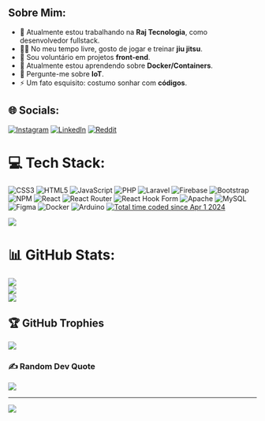 ## Sobre Mim:

- 🔭 Atualmente estou trabalhando na **Raj Tecnologia**, como desenvolvedor fullstack.
- 🤼‍♂️ No meu tempo livre, gosto de jogar e treinar **jiu jitsu**.
- 🤝 Sou voluntário em projetos **front-end**.
- 🌱 Atualmente estou aprendendo sobre **Docker/Containers**.
- 💬 Pergunte-me sobre **IoT**.
- ⚡ Um fato esquisito: costumo sonhar com **códigos**.


## 🌐 Socials:
[![Instagram](https://img.shields.io/badge/Instagram-%23E4405F.svg?logo=Instagram&logoColor=white)](https://instagram.com/skunbydev) [![LinkedIn](https://img.shields.io/badge/LinkedIn-%230077B5.svg?logo=linkedin&logoColor=white)](https://linkedin.com/in/https://www.linkedin.com/in/skunbydev/) [![Reddit](https://img.shields.io/badge/Reddit-%23FF4500.svg?logo=Reddit&logoColor=white)](https://reddit.com/user/skunbydev) 

# 💻 Tech Stack:
![CSS3](https://img.shields.io/badge/css3-%231572B6.svg?style=for-the-badge&logo=css3&logoColor=white) ![HTML5](https://img.shields.io/badge/html5-%23E34F26.svg?style=for-the-badge&logo=html5&logoColor=white) ![JavaScript](https://img.shields.io/badge/javascript-%23323330.svg?style=for-the-badge&logo=javascript&logoColor=%23F7DF1E) ![PHP](https://img.shields.io/badge/php-%23777BB4.svg?style=for-the-badge&logo=php&logoColor=white) ![Laravel](https://img.shields.io/badge/laravel-%23FF2D20.svg?style=for-the-badge&logo=laravel&logoColor=white) ![Firebase](https://img.shields.io/badge/firebase-%23039BE5.svg?style=for-the-badge&logo=firebase)  ![Bootstrap](https://img.shields.io/badge/bootstrap-%238511FA.svg?style=for-the-badge&logo=bootstrap&logoColor=white) ![NPM](https://img.shields.io/badge/NPM-%23CB3837.svg?style=for-the-badge&logo=npm&logoColor=white) ![React](https://img.shields.io/badge/react-%2320232a.svg?style=for-the-badge&logo=react&logoColor=%2361DAFB) ![React Router](https://img.shields.io/badge/React_Router-CA4245?style=for-the-badge&logo=react-router&logoColor=white) ![React Hook Form](https://img.shields.io/badge/React%20Hook%20Form-%23EC5990.svg?style=for-the-badge&logo=reacthookform&logoColor=white) ![Apache](https://img.shields.io/badge/apache-%23D42029.svg?style=for-the-badge&logo=apache&logoColor=white) ![MySQL](https://img.shields.io/badge/mysql-%2300000f.svg?style=for-the-badge&logo=mysql&logoColor=white) ![Figma](https://img.shields.io/badge/figma-%23F24E1E.svg?style=for-the-badge&logo=figma&logoColor=white) ![Docker](https://img.shields.io/badge/docker-%230db7ed.svg?style=for-the-badge&logo=docker&logoColor=white) ![Arduino](https://img.shields.io/badge/-Arduino-00979D?style=for-the-badge&logo=Arduino&logoColor=white) <a href="https://wakatime.com/@018e9a97-4bba-4807-8281-f2849ebb6e9d"><img src="https://wakatime.com/badge/user/018e9a97-4bba-4807-8281-f2849ebb6e9d.svg" alt="Total time coded since Apr 1 2024" /></a>

<a href="https://wakatime.com"><img src="https://wakatime.com/share/@skunbydev/3d219d0f-bf3a-4051-ac39-7dfb888e8d9d.png" /></a>



# 📊 GitHub Stats:
![](https://github-readme-stats.vercel.app/api?username=skunbydev&theme=vue-dark&hide_border=false&include_all_commits=true&count_private=true)<br/>
![](https://github-readme-streak-stats.herokuapp.com/?user=skunbydev&theme=vue-dark&hide_border=false)<br/>
![](https://github-readme-stats.vercel.app/api/top-langs/?username=skunbydev&theme=vue-dark&hide_border=false&include_all_commits=true&count_private=true&layout=compact)

## 🏆 GitHub Trophies
![](https://github-profile-trophy.vercel.app/?username=skunbydev&theme=alduin&no-frame=false&no-bg=false&margin-w=4)

### ✍️ Random Dev Quote
![](https://quotes-github-readme.vercel.app/api?type=horizontal&theme=dark)

---
[![](https://visitcount.itsvg.in/api?id=skunbydev&icon=2&color=0)](https://visitcount.itsvg.in)

